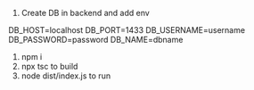 1. Create DB in backend and add env 

DB_HOST=localhost
DB_PORT=1433
DB_USERNAME=username
DB_PASSWORD=password
DB_NAME=dbname


1. npm i
2. npx tsc to build
3. node dist/index.js to run
